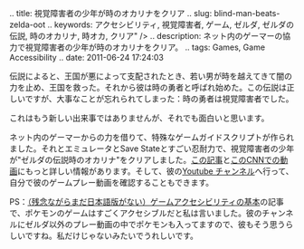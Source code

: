 .. title: 視覚障害者の少年が時のオカリナをクリア
.. slug: blind-man-beats-zelda-oot
.. keywords: アクセシビリティ, 視覚障害者, ゲーム, ゼルダ, ゼルダの伝説, 時のオカリナ, 時オカ, クリア" />
.. description: ネット内のゲーマーの協力で視覚障害者の少年が時のオカリナをクリア。
.. tags: Games, Game Accessibility
.. date: 2011-06-24 17:24:03

伝説によると、王国が悪によって支配されたとき、若い男が時を越えてきて闇の力を止め、王国を救った。それから彼は時の勇者と呼ばれ始めた。この伝説は正しいですが、大事なことが忘れられてしまった：時の勇者は視覚障害者でした。 <!--teaser_end-->

これはもう新しい出来事ではありませんが、それでも面白いと思います。

ネット内のゲーマーからの力を借りて、特殊なゲームガイドスクリプトが作られました。それとエミュレータとSave Stateとすごい忍耐力で、視覚障害者の少年が"ゼルダの伝説時のオカリナ"をクリアしました。[この記事][zld]と[このCNNでの動画][cnn]にもっと詳しい情報があります。そして、彼の[Youtube チャンネル][channel]へ行って、自分で彼のゲームプレー動画を確認することもできます。

PS：[（残念ながらまだ日本語版がない）ゲームアクセシビリティの基本][a11y-intro]の記事で、ポケモンのゲームはすごくアクセシブルだと私は言いました。彼のチャンネルにゼルダ以外のプレー動画の中でポケモンも入ってますので、彼もそう思うらしいですね。私だけじゃないみたいでうれしいです。


[zld]: http://www.zeldadungeon.net/2010/03/cnn-blind-gamer-beats-zelda/
[cnn]: http://edition.cnn.com/video/?/video/us/2010/03/03/dnt.blind.gamer.beats.zelda.wis
[channel]: http://www.youtube.com/user/genuinescorruption
[a11y-intro]: /en/blog/game-a11y-intro